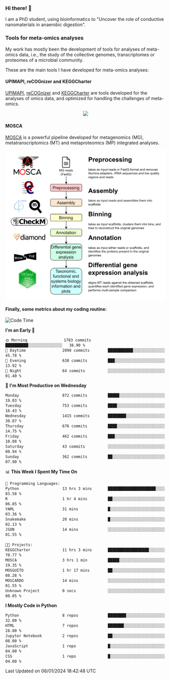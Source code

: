 ### Hi there! 👋

I am a PhD student, using bioinformatics to "Uncover the role of conductive nanomaterials in anaerobic digestion".

### Tools for meta-omics analyses

My work has mostly been the development of tools for analyses of meta-omics data, i.e., the study of the collective genomes, transcriptomes or proteomes of a microbial community.

These are the main tools I have developed for meta-omics analyses:

#### UPIMAPI, reCOGnizer and KEGGCharter

[UPIMAPI](https://github.com/iquasere/UPIMAPI), [reCOGnizer](https://github.com/iquasere/reCOGnizer) and [KEGGCharter](https://github.com/iquasere/KEGGCharter) are tools developed for the analyses of omics data, and optimized for handling the challenges of meta-omics.

<p align="center">
    <img src="assets/annotation_paper.png">
</p>

#### MOSCA

[MOSCA](https://github.com/iquasere/MOSCA) is a powerful pipeline developed for metagenomics (MG), metatranscriptomics (MT) and metaproteomics (MP) integrated analyses.

<p align="center">
    <img src="assets/mosca_workflow.png" align="center" width="700">
</p>


#### Finally, some metrics about my coding routine:

<!--START_SECTION:waka-->
![Code Time](http://img.shields.io/badge/Code%20Time-775%20hrs%2056%20mins-blue)

**I'm an Early 🐤** 

```text
🌞 Morning                1783 commits        ██████████░░░░░░░░░░░░░░░   38.90 % 
🌆 Daytime                2098 commits        ███████████░░░░░░░░░░░░░░   45.78 % 
🌃 Evening                638 commits         ███░░░░░░░░░░░░░░░░░░░░░░   13.92 % 
🌙 Night                  64 commits          ░░░░░░░░░░░░░░░░░░░░░░░░░   01.40 % 
```
📅 **I'm Most Productive on Wednesday** 

```text
Monday                   872 commits         █████░░░░░░░░░░░░░░░░░░░░   19.03 % 
Tuesday                  753 commits         ████░░░░░░░░░░░░░░░░░░░░░   16.43 % 
Wednesday                1415 commits        ████████░░░░░░░░░░░░░░░░░   30.87 % 
Thursday                 676 commits         ████░░░░░░░░░░░░░░░░░░░░░   14.75 % 
Friday                   462 commits         ███░░░░░░░░░░░░░░░░░░░░░░   10.08 % 
Saturday                 43 commits          ░░░░░░░░░░░░░░░░░░░░░░░░░   00.94 % 
Sunday                   362 commits         ██░░░░░░░░░░░░░░░░░░░░░░░   07.90 % 
```


📊 **This Week I Spent My Time On** 

```text
💬 Programming Languages: 
Python                   13 hrs 3 mins       █████████████████████░░░░   83.58 % 
R                        1 hr 4 mins         ██░░░░░░░░░░░░░░░░░░░░░░░   06.85 % 
YAML                     31 mins             █░░░░░░░░░░░░░░░░░░░░░░░░   03.36 % 
Snakemake                20 mins             █░░░░░░░░░░░░░░░░░░░░░░░░   02.13 % 
JSON                     14 mins             ░░░░░░░░░░░░░░░░░░░░░░░░░   01.55 % 

🐱‍💻 Projects: 
KEGGCharter              11 hrs 3 mins       ██████████████████░░░░░░░   70.77 % 
MOSCA                    3 hrs 1 min         █████░░░░░░░░░░░░░░░░░░░░   19.35 % 
MOSGUITO                 1 hr 17 mins        ██░░░░░░░░░░░░░░░░░░░░░░░   08.28 % 
MOSCARDO                 14 mins             ░░░░░░░░░░░░░░░░░░░░░░░░░   01.55 % 
Unknown Project          0 secs              ░░░░░░░░░░░░░░░░░░░░░░░░░   00.05 % 
```

**I Mostly Code in Python** 

```text
Python                   8 repos             ████████░░░░░░░░░░░░░░░░░   32.00 % 
HTML                     7 repos             ███████░░░░░░░░░░░░░░░░░░   28.00 % 
Jupyter Notebook         2 repos             ██░░░░░░░░░░░░░░░░░░░░░░░   08.00 % 
JavaScript               1 repo              █░░░░░░░░░░░░░░░░░░░░░░░░   04.00 % 
CSS                      1 repo              █░░░░░░░░░░░░░░░░░░░░░░░░   04.00 % 
```




 Last Updated on 06/01/2024 18:42:48 UTC
<!--END_SECTION:waka-->
